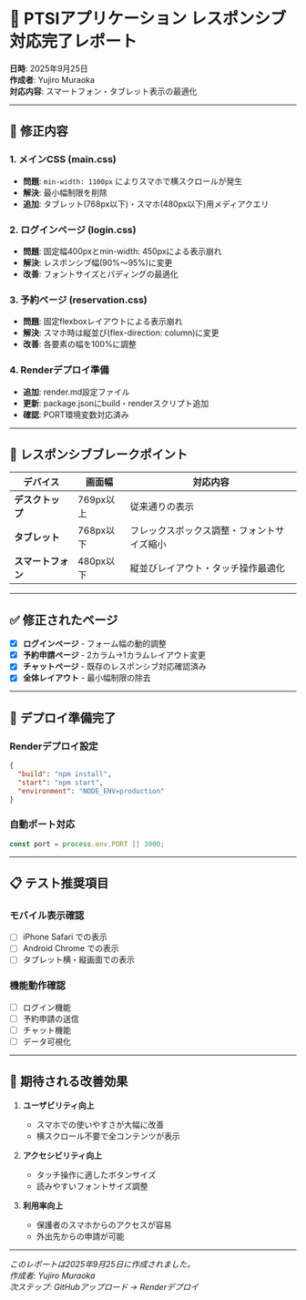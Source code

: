 # 📱 PTSIアプリケーション レスポンシブ対応完了レポート

**日時**: 2025年9月25日  
**作成者**: Yujiro Muraoka  
**対応内容**: スマートフォン・タブレット表示の最適化

---

## 🔧 修正内容

### 1. **メインCSS (main.css)**
- **問題**: `min-width: 1100px` によりスマホで横スクロールが発生
- **解決**: 最小幅制限を削除
- **追加**: タブレット(768px以下)・スマホ(480px以下)用メディアクエリ

### 2. **ログインページ (login.css)**
- **問題**: 固定幅400pxとmin-width: 450pxによる表示崩れ
- **解決**: レスポンシブ幅(90%〜95%)に変更
- **改善**: フォントサイズとパディングの最適化

### 3. **予約ページ (reservation.css)**
- **問題**: 固定flexboxレイアウトによる表示崩れ
- **解決**: スマホ時は縦並び(flex-direction: column)に変更
- **改善**: 各要素の幅を100%に調整

### 4. **Renderデプロイ準備**
- **追加**: render.md設定ファイル
- **更新**: package.jsonにbuild・renderスクリプト追加
- **確認**: PORT環境変数対応済み

---

## 📱 レスポンシブブレークポイント

| デバイス | 画面幅 | 対応内容 |
|---------|--------|----------|
| **デスクトップ** | 769px以上 | 従来通りの表示 |
| **タブレット** | 768px以下 | フレックスボックス調整・フォントサイズ縮小 |
| **スマートフォン** | 480px以下 | 縦並びレイアウト・タッチ操作最適化 |

---

## ✅ 修正されたページ

- [x] **ログインページ** - フォーム幅の動的調整
- [x] **予約申請ページ** - 2カラム→1カラムレイアウト変更  
- [x] **チャットページ** - 既存のレスポンシブ対応確認済み
- [x] **全体レイアウト** - 最小幅制限の除去

---

## 🚀 デプロイ準備完了

### **Renderデプロイ設定**
```json
{
  "build": "npm install",
  "start": "npm start",
  "environment": "NODE_ENV=production"
}
```

### **自動ポート対応**
```javascript
const port = process.env.PORT || 3000;
```

---

## 📋 テスト推奨項目

### **モバイル表示確認**
- [ ] iPhone Safari での表示
- [ ] Android Chrome での表示  
- [ ] タブレット横・縦画面での表示

### **機能動作確認**
- [ ] ログイン機能
- [ ] 予約申請の送信
- [ ] チャット機能
- [ ] データ可視化

---

## 🎯 期待される改善効果

1. **ユーザビリティ向上**
   - スマホでの使いやすさが大幅に改善
   - 横スクロール不要で全コンテンツが表示

2. **アクセシビリティ向上**  
   - タッチ操作に適したボタンサイズ
   - 読みやすいフォントサイズ調整

3. **利用率向上**
   - 保護者のスマホからのアクセスが容易
   - 外出先からの申請が可能

---

*このレポートは2025年9月25日に作成されました。*  
*作成者: Yujiro Muraoka*  
*次ステップ: GitHubアップロード → Renderデプロイ*